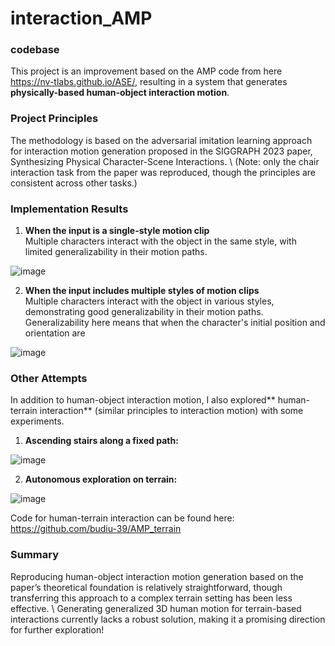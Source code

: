 # interaction_AMP
### codebase
This project is an improvement based on the AMP code from here https://nv-tlabs.github.io/ASE/, resulting in a system that generates **physically-based human-object interaction motion**.  

### Project Principles
The methodology is based on the adversarial imitation learning approach for interaction motion generation proposed in the SIGGRAPH 2023 paper, Synthesizing Physical Character-Scene Interactions. \\
(Note: only the chair interaction task from the paper was reproduced, though the principles are consistent across other tasks.)  
  
  
### Implementation Results 
1. **When the input is a single-style motion clip**  
Multiple characters interact with the object in the same style, with limited generalizability in their motion paths.  

![image](https://github.com/budiu-39/interaction_AMP/blob/main/single_reference.gif)   


2. **When the input includes multiple styles of motion clips**  
Multiple characters interact with the object in various styles, demonstrating good generalizability in their motion paths.
Generalizability here means that when the character's initial position and orientation are 

![image](https://github.com/budiu-39/interaction_AMP/blob/main/multi_reference.gif)

### Other Attempts
In addition to human-object interaction motion, I also explored** human-terrain interaction** (similar principles to interaction motion) with some experiments.
  
1. **Ascending stairs along a fixed path:**

![image](https://github.com/budiu-39/interaction_AMP/blob/main/terrain_1.gif)


2. **Autonomous exploration on terrain:**

![image](https://github.com/budiu-39/interaction_AMP/blob/main/terrain_2.gif)

Code for human-terrain interaction can be found here: https://github.com/budiu-39/AMP_terrain  

### Summary
Reproducing human-object interaction motion generation based on the paper’s theoretical foundation is relatively straightforward, though transferring this approach to a complex terrain setting has been less effective.  \\
Generating generalized 3D human motion for terrain-based interactions currently lacks a robust solution, making it a promising direction for further exploration!  


 

